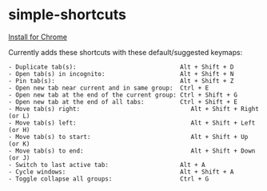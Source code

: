 # simple-shortcuts

[Install for Chrome](https://chromewebstore.google.com/detail/simple-shortcuts/ahocokogjkjpkdjaobcjjdnmmlhpcapn)

Currently adds these shortcuts with these default/suggested keymaps:
```text
- Duplicate tab(s):                             Alt + Shift + D
- Open tab(s) in incognito:                     Alt + Shift + N
- Pin tab(s):                                   Alt + Shift + Z
- Open new tab near current and in same group:  Ctrl + E
- Open new tab at the end of the current group: Ctrl + Shift + G
- Open new tab at the end of all tabs:          Ctrl + Shift + E
- Move tab(s) right:                               Alt + Shift + Right (or L)
- Move tab(s) left:                                Alt + Shift + Left (or H)
- Move tab(s) to start:                            Alt + Shift + Up (or K)
- Move tab(s) to end:                              Alt + Shift + Down (or J)
- Switch to last active tab:                    Alt + A
- Cycle windows:                                Alt + Shift + A
- Toggle collapse all groups:                   Ctrl + G
```
